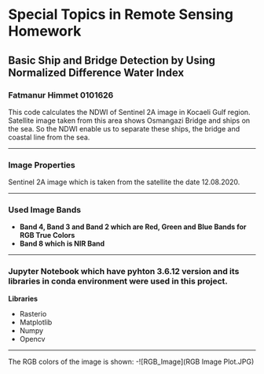 # Special Topics in Remote Sensing Homework
## Basic Ship and Bridge Detection by Using Normalized Difference Water Index
### Fatmanur Himmet 0101626
This code calculates the NDWI of Sentinel 2A image in Kocaeli Gulf region. Satellite image taken from this area shows Osmangazi Bridge and ships on the sea. So the NDWI enable us to separate these ships, the bridge and coastal line from the sea. 

***
### Image Properties
Sentinel 2A image which is taken from the satellite the date 12.08.2020. 

***
### Used Image Bands
- __Band 4, Band 3 and Band 2 which are Red, Green and Blue Bands for RGB True Colors__
- __Band 8 which is NIR Band__

***
### Jupyter Notebook which have pyhton 3.6.12 version and its libraries in conda environment were used in this project.
 __Libraries__
- Rasterio
- Matplotlib
- Numpy
- Opencv

***
The RGB colors of the image is shown: 
-![RGB_Image](RGB Image Plot.JPG)




